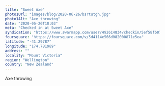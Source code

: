```yaml
---
title: "Sweet Axe"
photo1Url: "images/blog/2020-06-26/bsrtutgh.jpg"
photo1Alt: "Axe throwing"
date: "2020-06-26T18:03"
meta: "Checked in at Sweet Axe"
syndication: "https://www.swarmapp.com/user/492614834/checkin/5ef58fb0724f8f3a7d43db60"
foursquare: "https://foursquare.com/v/5d4114e566d082000871e5ea"
latitude: "-41.29787"
longitude: "174.781989"
address: ""
locality: "Mount Victoria"
region: "Wellington"
country: "New Zealand"
---
```

Axe throwing
